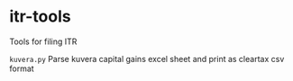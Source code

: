 # itr-tools
Tools for filing ITR

`kuvera.py` Parse kuvera capital gains excel sheet and print as cleartax csv format

